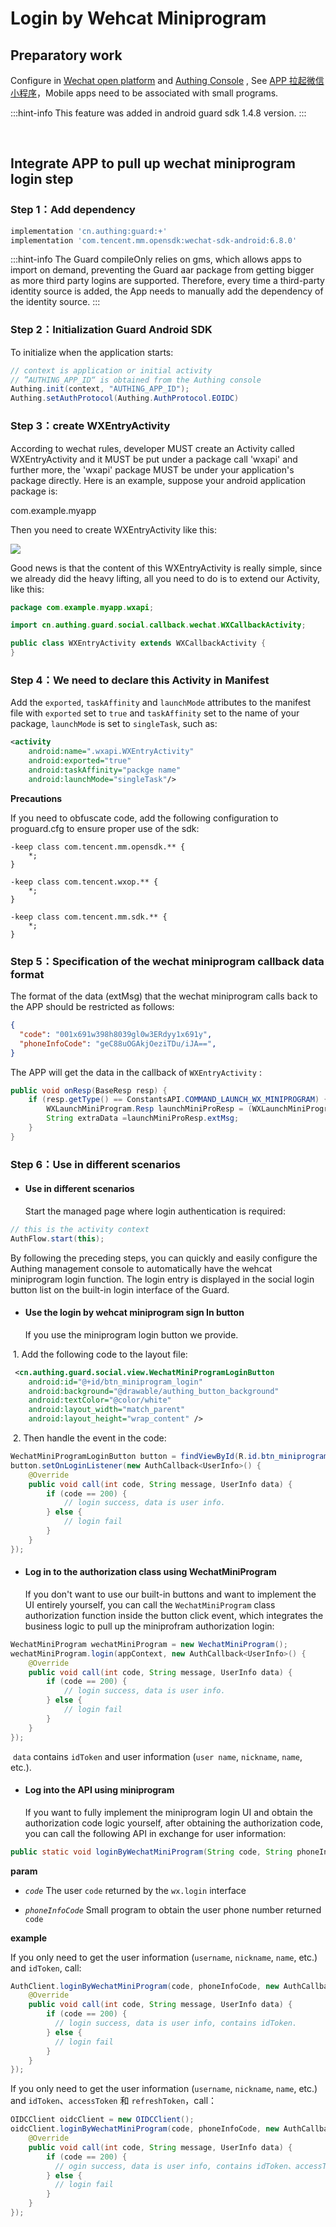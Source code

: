 # Login by Wehcat Miniprogram

<LastUpdated/>

## Preparatory work

Configure in [Wechat open platform](https://open.weixin.qq.com/cgi-bin/index?t=home/index&lang=zh_CN) and  [Authing Console](https://authing.cn/) , See [ APP 拉起微信小程序](../../../guides/connections/social/wechat-miniprogram-applaunch/README.md)，Mobile apps need to be associated with small programs.

:::hint-info
This feature was added in android guard sdk 1.4.8 version.
:::

<br>

## Integrate APP to pull up wechat miniprogram login step

### Step 1：Add dependency

```groovy
implementation 'cn.authing:guard:+'
implementation 'com.tencent.mm.opensdk:wechat-sdk-android:6.8.0'
```

:::hint-info
The Guard compileOnly relies on gms, which allows apps to import on demand, preventing the Guard aar package from getting bigger as more third party logins are supported. Therefore, every time a third-party identity source is added, the App needs to manually add the dependency of the identity source.
:::

### Step 2：Initialization Guard Android SDK

To initialize when the application starts:

```java
// context is application or initial activity
// ”AUTHING_APP_ID“ is obtained from the Authing console
Authing.init(context, "AUTHING_APP_ID");
Authing.setAuthProtocol(Authing.AuthProtocol.EOIDC)
```

### Step 3：create WXEntryActivity

According to wechat rules, developer MUST create an Activity called WXEntryActivity and it MUST be put under a package call 'wxapi' and further more, the 'wxapi' package MUST be under your application's package directly. Here is an example, suppose your android application package is:

com.example.myapp

Then you need to create WXEntryActivity like this:

![](./images/wechat/wxentry.png)

Good news is that the content of this WXEntryActivity is really simple, since we already did the heavy lifting, all you need to do is to extend our Activity, like this:

```java
package com.example.myapp.wxapi;

import cn.authing.guard.social.callback.wechat.WXCallbackActivity;

public class WXEntryActivity extends WXCallbackActivity {
}
```

### Step 4：We need to declare this Activity in Manifest

Add the `exported`, `taskAffinity` and `launchMode` attributes to the manifest file with `exported` set to `true` and `taskAffinity` set to the name of your package, `launchMode` is set to `singleTask`, such as:

```xml
<activity
    android:name=".wxapi.WXEntryActivity"
    android:exported="true"
    android:taskAffinity="packge name"
    android:launchMode="singleTask"/>
```

**Precautions**

If you need to obfuscate code, add the following configuration to proguard.cfg to ensure proper use of the sdk:

```
-keep class com.tencent.mm.opensdk.** {
    *;
}

-keep class com.tencent.wxop.** {
    *;
}

-keep class com.tencent.mm.sdk.** {
    *;
}
```

### Step 5：Specification of the wechat miniprogram callback data format

The format of the data (extMsg) that the wechat miniprogram calls back to the APP should be restricted as follows:

```json
{
  "code": "001x691w398h8039gl0w3ERdyy1x691y",
  "phoneInfoCode": "geC88uOGAkjOeziTDu/iJA==",
}
```

The APP will get the data in the callback of `WXEntryActivity` :

```java
public void onResp(BaseResp resp) {
    if (resp.getType() == ConstantsAPI.COMMAND_LAUNCH_WX_MINIPROGRAM) {
        WXLaunchMiniProgram.Resp launchMiniProResp = (WXLaunchMiniProgram.Resp) resp;
        String extraData =launchMiniProResp.extMsg;
    }
}
```

### Step 6：Use in different scenarios

- #### Use in different scenarios
  Start the managed page where login authentication is required:
```java
// this is the activity context
AuthFlow.start(this);
```

By following the preceding steps, you can quickly and easily configure the Authing management console to automatically have the wehcat miniprogram login function. The login entry is displayed in the social login button list on the built-in login interface of the Guard.

- #### Use the login by wehcat miniprogram sign In button
    If you use the miniprogram login button we provide.

​		1. Add the following code to the layout file:

```xml
 <cn.authing.guard.social.view.WechatMiniProgramLoginButton
    android:id="@+id/btn_miniprogram_login"
    android:background="@drawable/authing_button_background"
    android:textColor="@color/white"
    android:layout_width="match_parent"
    android:layout_height="wrap_content" />
```

​		2. Then handle the event in the code:

```java
WechatMiniProgramLoginButton button = findViewById(R.id.btn_miniprogram_login);
button.setOnLoginListener(new AuthCallback<UserInfo>() {
    @Override
    public void call(int code, String message, UserInfo data) {
      	if (code == 200) {
        	// login success, data is user info.
       	} else {
        	// login fail
      	}
    }
});
```

- #### Log in to the authorization class using WechatMiniProgram
  If you don't want to use our built-in buttons and want to implement the UI entirely yourself, you can call the `WechatMiniProgram` class authorization function inside the button click event, which integrates the business logic to pull up the miniprofram authorization login:

```java
WechatMiniProgram wechatMiniProgram = new WechatMiniProgram();
wechatMiniProgram.login(appContext, new AuthCallback<UserInfo>() {
    @Override
    public void call(int code, String message, UserInfo data) {
        if (code == 200) {
        	// login success, data is user info.
       	} else {
        	// login fail
      	}
    }
});
```

​	`data` contains `idToken` and user information (`user name`, `nickname`, `name`, etc.).

- #### Log into the API using miniprogram

  If you want to fully implement the miniprogram login UI and obtain the authorization code logic yourself, after obtaining the authorization code, you can call the following API in exchange for user information:

```java
public static void loginByWechatMiniProgram(String code, String phoneInfoCode, @NotNull AuthCallback<UserInfo> callback)
```

**param**

- *`code`* The user `code`  returned by the `wx.login` interface

- *`phoneInfoCode`* Small program to obtain the user phone number returned `code`

**example**

If you only need to get the user information (`username`, `nickname`, `name`, etc.) and `idToken`, call:

```java
AuthClient.loginByWechatMiniProgram(code, phoneInfoCode, new AuthCallback<UserInfo>() {
    @Override
    public void call(int code, String message, UserInfo data) {
        if (code == 200) {
          // login success, data is user info, contains idToken.
        } else {
          // login fail
        }
    }
});
```

If you only need to get the user information (`username`, `nickname`, `name`, etc.) and `idToken`、`accessToken` 和 `refreshToken`，call：

```java
OIDCClient oidcClient = new OIDCClient();
oidcClient.loginByWechatMiniProgram(code, phoneInfoCode, new AuthCallback<UserInfo>() {
    @Override
    public void call(int code, String message, UserInfo data) {
        if (code == 200) {
          // ogin success, data is user info, contains idToken、accessToken and refreshToken.
        } else {
          // login fail
        }
    }
});
```

